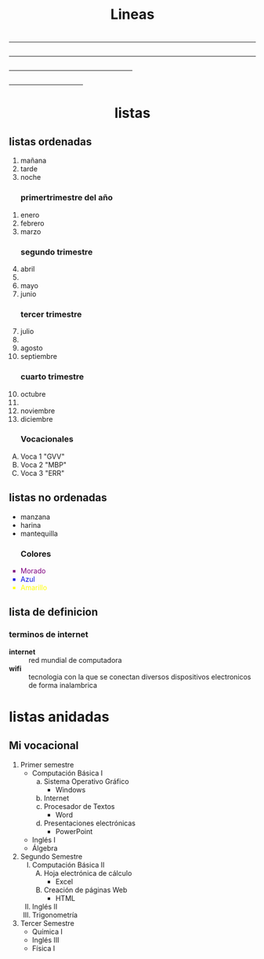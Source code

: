 <html>
<head>
</head>
<body>
<h1><center>Lineas</center><h1>
<hr>
<hr size="5" color="green">
<hr width="50%" align="left">
<hr size="10" color="pink" width="30%" algn="rigth">

<h1><center> listas</center></h1>
<h2> listas ordenadas</h2> 
<ol>
<li>mañana</li>
<li>tarde</li>
<li>noche</li>
</ol>

<ol><h3> primertrimestre del año</h3>
<li> enero</li>
<li>febrero</li>
<li>marzo</li>
</ol>

<ol><h3> segundo trimestre </h3>
<li value="4"> abril <li>
<li>mayo</li>
<li>junio</li>
</ol>

<ol><h3> tercer trimestre </h3>
<li value="7"> julio <li>
<li>agosto</li>
<li>septiembre</li>
</ol>

<ol><h3> cuarto trimestre </h3>
<li value="10"> octubre<li>
<li>noviembre</li>
<li>diciembre</li>
</ol>

<ol type="A"><h3> Vocacionales</h3>
<li>Voca 1 "GVV"</li>
<li>Voca 2 "MBP"</li>
<li> Voca 3 "ERR"</li>
</ol>

<h2> listas no ordenadas </h2>
<ul>
<li>manzana</li>
<li>harina</li>
<li>mantequilla</li>
</ul>

<ul type="square"><h3>Colores</h3>
<font color="purple"><li>Morado</li></font>
<font color="ligth blue"><li>Azul</li></font>
<font color= "yellow"><li>Amarillo</li></font>
</ul>

<h2> lista de definicion</h2>

<dl><h3>terminos de internet</h3>

<dt><b>internet</dt></b>
<dd> red mundial de computadora<dd>
<dt><b> wifi</dt></b>
<dd> tecnologia con la que se conectan diversos dispositivos electronicos de forma inalambrica</dd>
</dl>

<h1> listas anidadas</h1>
<h2>Mi vocacional</h2>
  <ol>
    <li>Primer semestre
      <ul>
        <li>Computación Básica I
          <ol type="a">
            <li>Sistema Operativo Gráfico
              <ul>
                <li>Windows</li>
              </ul>
            </li>
            <li>Internet</li>
            <li>Procesador de Textos
              <ul>
                <li>Word</li>
              </ul>
            </li>
            <li>Presentaciones electrónicas
              <ul>
                <li>PowerPoint</li>
              </ul>
            </li>
          </ol>
        </li>
        <li>Inglés I</li>
        <li>Álgebra</li>
      </ul>
    </li>
    <li>Segundo Semestre
      <ol type="I">
        <li>Computación Básica II
          <ol type="A">
            <li>Hoja electrónica de cálculo
              <ul>
                <li>Excel</li>
              </ul>
            </li>
            <li>Creación de páginas Web
              <ul>
                <li>HTML</li>
              </ul>
            </li>
          </ol>
        </li>
        <li>Inglés II</li>
        <li>Trigonometría</li>
      </ol>
    </li>
    <li>Tercer Semestre
      <ul>
        <li>Química I</li>
        <li>Inglés III</li>
        <li>Física I</li>
      </ul>
    </li>
  </ol>


</body>
</html>
